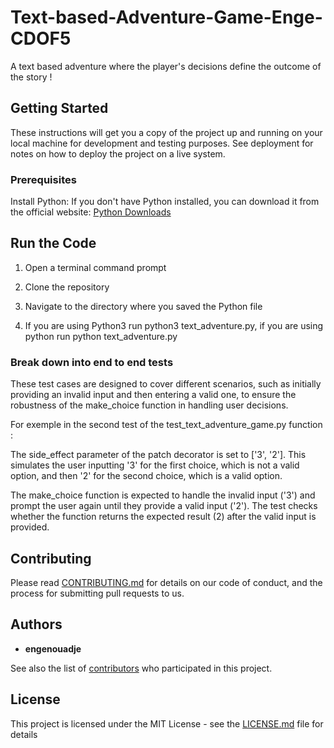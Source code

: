 # Text-based-Adventure-Game-Enge-CDOF5

A text based adventure where the player's decisions define the outcome of the story !

## Getting Started

These instructions will get you a copy of the project up and running on your local machine for development and testing purposes. See deployment for notes on how to deploy the project on a live system.

### Prerequisites

Install Python:
If you don't have Python installed, you can download it from the official website: [Python Downloads](https://www.python.org/downloads/)


## Run the Code


1. Open a terminal command prompt

2. Clone the repository

3. Navigate to the directory where you saved the Python file 

4. If you are using Python3 run python3 text_adventure.py, if you are using python run python text_adventure.py


### Break down into end to end tests

These test cases are designed to cover different scenarios, such as initially providing an invalid input and then entering a valid one, to ensure the robustness of the make_choice function in handling user decisions.

For exemple in the second test of the test_text_adventure_game.py function : 

The side_effect parameter of the patch decorator is set to ['3', '2']. This simulates the user inputting '3' for the first choice, which is not a valid option, and then '2' for the second choice, which is a valid option.

The make_choice function is expected to handle the invalid input ('3') and prompt the user again until they provide a valid input ('2'). The test checks whether the function returns the expected result (2) after the valid input is provided.


## Contributing

Please read [CONTRIBUTING.md](https://gist.github.com/PurpleBooth/b24679402957c63ec426) for details on our code of conduct, and the process for submitting pull requests to us.


## Authors

* **engenouadje** 

See also the list of [contributors](https://github.com/your/project/contributors) who participated in this project.

## License

This project is licensed under the MIT License - see the [LICENSE.md](LICENSE.md) file for details